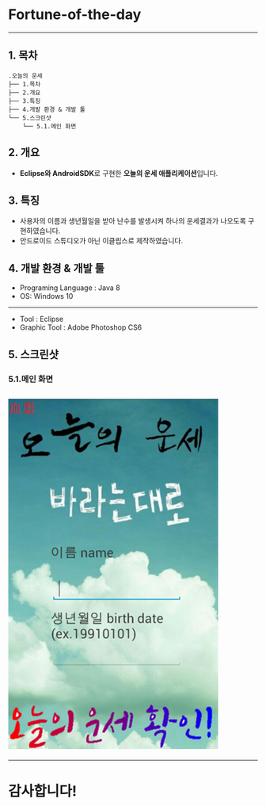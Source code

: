 # Fortune-of-the-day

-------------
## 1. 목차
```
.오늘의 운세
├── 1.목차
├── 2.개요
├── 3.특징
├── 4.개발 환경 & 개발 툴
└── 5.스크린샷
    └── 5.1.메인 화면
```



## 2. 개요
 - **Eclipse와 AndroidSDK**로 구현한 **오늘의 운세 애플리케이션**입니다. 


 
## 3. 특징
- 사용자의 이름과 생년월일을 받아 난수를 발생시켜 하나의 운세결과가 나오도록 구현하였습니다.
- 안드로이드 스튜디오가 아닌 이클립스로 제작하였습니다.



## 4. 개발 환경 & 개발 툴
- Programing Language : Java 8
- OS: Windows 10
-----------------------------------------------------------------------------
- Tool : Eclipse
- Graphic Tool : Adobe Photoshop CS6


## 5. 스크린샷

### 5.1.메인 화면
 ![메인](./screenshot/us.png)
 -------------

------------------------------------------------------------------------------
# 감사합니다!
